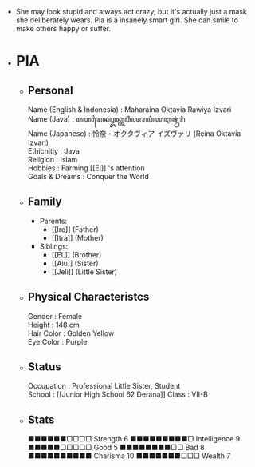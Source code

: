- She may look stupid and always act crazy, but it's actually just a mask she deliberately wears. Pia is a insanely smart girl. She can smile to make others happy or suffer.
- # PIA
	- ## Personal
	  Name (English & Indonesia)    : Maharaina Oktavia Rawiya Izvari  
	  Name (Java)                   : ꦩꦲꦫꦻꦤꦎꦏ꧀ꦠꦮ꦳ꦶꦪꦫꦮꦶꦪꦆꦗ꦳꧀ꦮ꦳ꦫꦶ  
	  Name (Japanese)               : 怜奈・オクタヴィア イズヴァリ (Reina Oktavia Izvari)  
	  Ethicnitiy                    : Java  
	  Religion                      : Islam  
	  Hobbies                       : Farming [[El]] 's attention  
	  Goals & Dreams                : Conquer the World
	- ## Family
		- Parents:
			- [[Iro]] (Father)
			- [[Itra]] (Mother)
		- Siblings:
			- [[EL]] (Brother)
			- [[Aiu]] (Sister)
			- [[Jeli]] (Little Sister)
	- ## Physical Characteristcs
	  Gender                        : Female  
	  Height                        : 148 cm  
	  Hair Color                    : Golden Yellow  
	  Eye Color                     : Purple
	- ## Status
	  Occupation                    : Professional Little Sister, Student  
	  School                        : [[Junior High School 62 Derana]] 
	  Class                         : VII-B
	- ## Stats
	  ■■■■■■□□□□ Strength 6     ■■■■■■■■■□ Intelligence 9  
	  ■■■■■□□□□□ Good     5     ■■■■■■■■□□ Bad          8  
	  ■■■■■■■■■■ Charisma 10    ■■■■■■■□□□ Wealth       7
